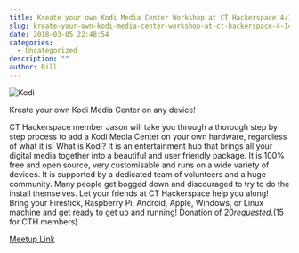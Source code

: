 ```yaml
---
title: Kreate your own Kodi Media Center Workshop at CT Hackerspace 4/14/2018 1pm
slug: kreate-your-own-kodi-media-center-workshop-at-ct-hackerspace-4-14-2018-1pm
date: 2018-03-05 22:48:54
categories:
  - Uncategorized
description: ""
author: Bill
---
```


![Kodi](/uploads/2018/03/SplashKodi16-300x136.png)

Kreate your own Kodi Media Center on any device!

CT Hackerspace member Jason will take you through a thorough step by step process to add a Kodi Media Center on your own hardware, regardless of what it is! What is Kodi? It is an entertainment hub that brings all your digital media together into a beautiful and user friendly package. It is 100% free and open source, very customisable and runs on a wide variety of devices. It is supported by a dedicated team of volunteers and a huge community. Many people get bogged down and discouraged to try to do the install themselves. Let your friends at CT Hackerspace help you along! Bring your Firestick, Raspberry Pi, Android, Apple, Windows, or Linux machine and get ready to get up and running! Donation of $20 requested. ($15 for CTH members)

[Meetup Link](https://www.meetup.com/CT-Hackerspace/events/248457338/)
